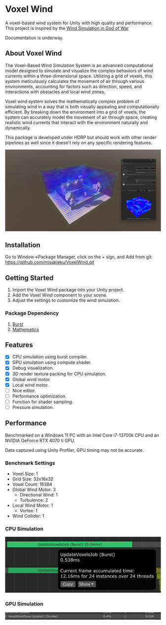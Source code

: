 # Voxel Wind
A voxel-based wind system for Unity with high quality and performance. This project is inspired by the [Wind Simulation in God of War](https://youtu.be/dDgyBKkSf7A?si=sw-8u-IgqSBL8KIn)

Documentation is underway.

## About Voxel Wind
The Voxel-Based Wind Simulation System is an advanced computational model designed to simulate and visualize the complex behaviors of wind currents within a three-dimensional space. Utilizing a grid of voxels, this system meticulously calculates the movement of air through various environments, accounting for factors such as direction, speed, and interactions with obstacles and local wind zones.

Voxel wind system solves the mathematically complex problem of simulating wind in a way that is both visually appealing and computationally efficient. By breaking down the environment into a grid of voxels, the system can accurately model the movement of air through space, creating realistic wind currents that interact with the environment naturally and dynamically.

This package is developed under HDRP but should work with other render pipelines as well since it doesn't rely on any specific rendering features.

![Preview](Documentation~/Image/Preview.png)

## Installation
Go to Window->Package Manager, click on the + sign, and Add from git: https://github.com/misakieku/VoxelWind.git

## Getting Started
1. Import the Voxel Wind package into your Unity project.
2. Add the Voxel Wind component to your scene.
3. Adjust the settings to customize the wind simulation.

### Package Dependency
1. [Burst](https://docs.unity3d.com/Packages/com.unity.burst@1.8/manual/index.html)
2. [Mathematics](https://docs.unity3d.com/Packages/com.unity.mathematics@1.3/manual/index.html)

## Features
- [X] CPU simulation using burst compiler.
- [X] GPU simulation using compute shader.
- [X] Debug visualization.
- [X] 3D render texture packing for CPU simulation.
- [X] Global wind motor.
- [X] Local wind motor.
- [ ] Nice editor.
- [ ] Performance optimization.
- [ ] Function for shader sampling.
- [ ] Pressure simulation.

## Performance
Benchmarked on a Windows 11 PC with an Intel Core i7-13700k CPU and an NVIDIA GeForce RTX 4070 ti GPU.

Data captured using Unity Profiler, GPU timing may not be accurate.

### Benchmark Settings
- Voxel Size: 1
- Grid Size: 32x16x32
- Voxel Count: 16384
- Global Wind Motor: 3
    - Directional Wind: 1
    - Turbulence: 2
- Local Wind Motor: 1
    - Vortex: 1
- Wind Collider: 1

### CPU Simulation
![CPUPerformance](Documentation~/Image/CPU-Performance.png)

### GPU Simulation
![GPUPerformance](Documentation~/Image/GPU-Performance.png)
